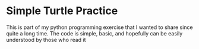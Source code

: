 # Simple Turtle Practice

This is part of my python programming exercise that I wanted to share since quite a long time. The code is simple, basic, and hopefully can be easily understood by those who read it
